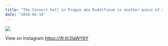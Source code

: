 ```yaml
---
title: "The Consert hall in Prague aka Rudolfinum is another piece of amazing architecture you can find in this lovely city! In fact, Prague is still the top destination to shoot movies! #prague #unesco #city #europe #architecture #iphone8plus #iphonography #iphoneography #blackandwhite #rudolfinum #consert #hall #building #bw"
date: "2018-05-10"
---
```


![](https://scontent.cdninstagram.com/vp/41a9c7ec14839e2cc4e2ffb8dab2949e/5B8EED2E/t51.2885-15/s640x640/sh0.08/e35/31187799_219147472150112_6603519226986627072_n.jpg)  

View on Instagram https://ift.tt/2IaWY6Y
